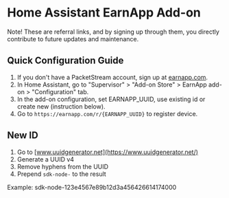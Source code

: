 # Home Assistant EarnApp Add-on

Note! These are referral links, and by signing up through them,
you directly contribute to future updates and maintenance.

## Quick Configuration Guide

1. If you don't have a PacketStream account, sign up at [earnapp.com](https://earnapp.com/i/4LLxaYrb).
2. In Home Assistant, go to "Supervisor" > "Add-on Store" > EarnApp add-on > "Configuration" tab.
3. In the add-on configuration, set EARNAPP_UUID, use existing id or create new (instruction below).
4. Go to `https://earnapp.com/r/{EARNAPP_UUID}` to register device.

## New ID
1. Go to [www.uuidgenerator.net](https://www.uuidgenerator.net/)
2. Generate a UUID v4
3. Remove hyphens from the UUID
4. Prepend `sdk-node-` to the result

Example: sdk-node-123e4567e89b12d3a456426614174000
